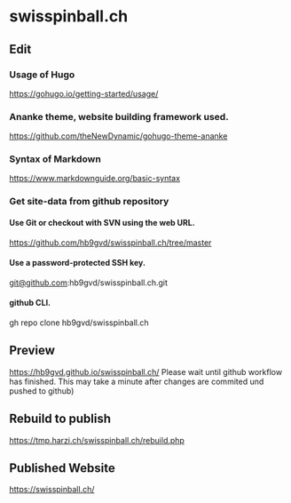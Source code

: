 # swisspinball.ch
## Edit  
### Usage of Hugo
https://gohugo.io/getting-started/usage/
### Ananke theme, website building framework used.
https://github.com/theNewDynamic/gohugo-theme-ananke
### Syntax of Markdown
https://www.markdownguide.org/basic-syntax
### Get site-data from github repository
#### Use Git or checkout with SVN using the web URL. 
https://github.com/hb9gvd/swisspinball.ch/tree/master
#### Use a password-protected SSH key. 
git@github.com:hb9gvd/swisspinball.ch.git
#### github CLI. 
gh repo clone hb9gvd/swisspinball.ch

## Preview 
https://hb9gvd.github.io/swisspinball.ch/
Please wait until github workflow has finished. This may take a minute after changes are commited und pushed to github)

## Rebuild to publish
https://tmp.harzi.ch/swisspinball.ch/rebuild.php

## Published Website
https://swisspinball.ch/
